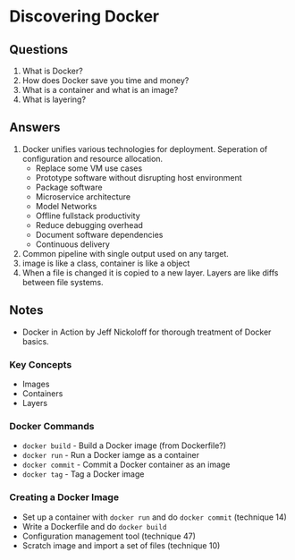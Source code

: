 # Discovering Docker

## Questions

1. What is Docker?
2. How does Docker save you time and money?
3. What is a container and what is an image?
4. What is layering?

## Answers

1. Docker unifies various technologies for deployment. Seperation of
configuration and resource allocation.
   - Replace some VM use cases
   - Prototype software without disrupting host environment
   - Package software
   - Microservice architecture
   - Model Networks
   - Offline fullstack productivity
   - Reduce debugging overhead
   - Document software dependencies
   - Continuous delivery
2. Common pipeline with single output used on any target.
3. image is like a class, container is like a object
4. When a file is changed it is copied to a new layer. Layers are like diffs
between file systems.

## Notes

- Docker in Action by Jeff Nickoloff for thorough treatment of Docker basics.

### Key Concepts

- Images
- Containers
- Layers

### Docker Commands

- `docker build` - Build a Docker image (from Dockerfile?)
- `docker run` - Run a Docker iamge as a container
- `docker commit` - Commit a Docker container as an image
- `docker tag` - Tag a Docker image

### Creating a Docker Image

- Set up a container with `docker run` and do `docker commit` (technique 14)
- Write a Dockerfile and do `docker build`
- Configuration management tool (technique 47)
- Scratch image and import a set of files (technique 10)